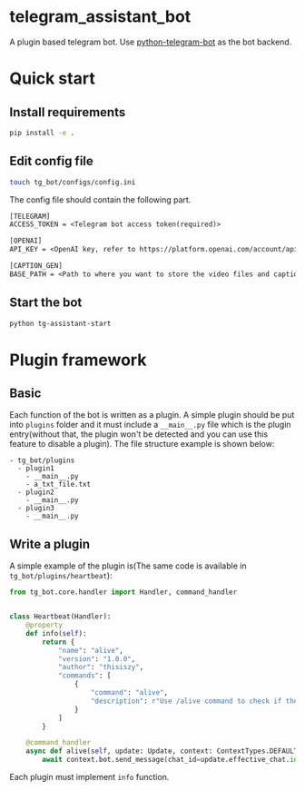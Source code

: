 # telegram_assistant_bot

A plugin based telegram bot. Use [python-telegram-bot](https://github.com/python-telegram-bot/python-telegram-bot) as the bot backend.

# Quick start

## Install requirements

```bash
pip install -e .
```

## Edit config file

```bash
touch tg_bot/configs/config.ini
```

The config file should contain the following part.

```txt
[TELEGRAM]
ACCESS_TOKEN = <Telegram bot access token(required)>

[OPENAI]
API_KEY = <OpenAI key, refer to https://platform.openai.com/account/api-keys>

[CAPTION_GEN]
BASE_PATH = <Path to where you want to store the video files and caption files(required if use caption_gen)>
```

## Start the bot

```bash
python tg-assistant-start
```

# Plugin framework

## Basic

Each function of the bot is written as a plugin. A simple plugin should be put into `plugins` folder and it must include a `__main__.py` file which is the plugin entry(without that, the plugin won't be detected and you can use this feature to disable a plugin). The file structure example is shown below:

```
- tg_bot/plugins
  - plugin1
    - __main__.py
    - a_txt_file.txt
  - plugin2
    - __main__.py
  - plugin3
    - __main__.py
```

## Write a plugin

A simple example of the plugin is(The same code is available in `tg_bot/plugins/heartbeat`):

```python
from tg_bot.core.handler import Handler, command_handler


class Heartbeat(Handler):
    @property
    def info(self):
        return {
            "name": "alive",
            "version": "1.0.0",
            "author": "thisiszy",
            "commands": [
                {
                    "command": "alive",
                    "description": r"Use /alive command to check if the bot is alive"
                }
            ]
        }

    @command_handler
    async def alive(self, update: Update, context: ContextTypes.DEFAULT_TYPE):
        await context.bot.send_message(chat_id=update.effective_chat.id, text="Alive!")
```

Each plugin must implement `info` function.
